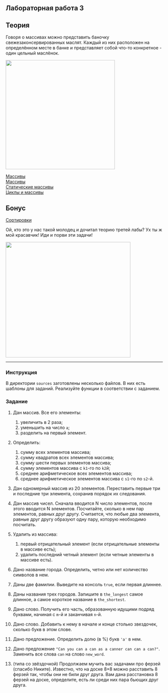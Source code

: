 ## Лабораторная работа 3

## Теория

Говоря о массивах можно представить баночку свежезаконсервированных маслят. Каждый из них расположен на определённом месте в банке и представляет собой что-то конкретное - один цельный маслёнок.

<img align="center" width="350" height="350" src="https://sun9-77.userapi.com/impf/xeAP4haqrtAiuyvyBiN1ZzacqvXct783c9l1Vg/abizoFf-Fko.jpg?size=750x750&quality=96&sign=25b41d075a3a0516a36fa9216a0a4cda&type=album">


[Массивы](http://cppstudio.com/post/389/) <br/>
[Массивы](https://ravesli.com/urok-74-massivy-chast-1/) <br/>
[Статические массивы](https://ravesli.com/urok-75-massivy-chast-2/) <br/>
[Циклы и массивы](https://ravesli.com/urok-76-massivy-i-tsikly/) <br/>

## Бонус

[Сортировки](https://habr.com/ru/post/414447/)

Ой, кто это у нас такой молодец и дочитал теорию третей лабы? Ух ты ж мой красавчик! Иди и порви эти задачи!

<img align="center" width="400" height="370" src="https://sun9-23.userapi.com/impf/m1NKec8oWbcFCaZVTY9pA0Df7cMTUJeYWsMBpQ/PRTPhTZAxpc.jpg?size=600x516&quality=96&sign=7653ca48c780a49d3106e3dcbbdaa129&type=album">

<hr>

### Инструкция
В директории `sources` заготовлены несколько файлов. В них есть шаблоны для заданий. Реализуйте функции в соответствии с заданием.

### Задание
1. Дан массив. Все его элементы:
    1. увеличить в 2 раза;
    2. уменьшить на число `a`;
    3. разделить на первый элемент.

2. Определить:
    1. сумму всех элементов массива;
    2. сумму квадратов всех элементов массива;
    3. сумму шести первых элементов массива;
    4. сумму элементов массива с `k1`-го по `k2`й;
    5. среднее арифметическое всех элементов массива;
    6. среднее арифметическое элементов массива с `s1`-го по `s2`-й.

3. Дан одномерный массив из 20 элементов.  Переставить первые три и последние три элемента, сохранив порядок их следования.
4. Дан массив чисел. Сначала вводится N число элементов, после этого вводится N элементов. Посчитайте, сколько в нем пар элементов, равных друг другу. Считается, что любые два элемента, равные друг другу образуют одну пару, которую необходимо посчитать.
5. Удалить из массива:
    1. первый отрицательный элемент (если отрицательные элементы в массиве есть);
    2. удалить последний четный элемент (если четные элементы в массиве есть).

6. Дано название города. Определить, четно или нет количество символов в нем.
7. Даны две фамилии. Выведите на консоль `true`, если первая длиннее.
8. Даны названия трех городов. Запишите в `the_longest` самое длинное, а самое короткое название в `the_shortest`.

9. Дано слово. Получить его часть, образованную идущими подряд буквами, начиная с `m`-й и заканчивая `n`-й.
10. Дано слово.  Добавить к нему в начале и конце столько звездочек, сколько букв в этом слове.
11. Дано предложение. Определить долю (в %) букв `'a'` в нем.
12. Дано предложение `"Can you can a can as a canner can can a can?"`. Заменить все слова `can` на слово `new_word`.
13. (типа со звёздочкой) Продолжаем мучить вас задачами про ферзей (спасибо Никите). Известно, что на доске 8×8 можно расставить 8 ферзей так, чтобы они не били друг друга. Вам дана расстановка 8 ферзей на доске, определите, есть ли среди них пара бьющих друг друга. 
